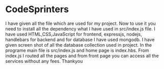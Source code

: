 # CodeSprinters 
I have given all the file which are used for my project. Now to use it you need to install all the dependency what I have used in src/index.js file. I have used HTML,CSS,JavaScript for frontend, expressjs, nodejs,
handlebars for backend and for database I have used mongodb. I have given screen shot of all the database collection used in project. In the programe main file is src/index.js and home page is index.hbs. From index.js I 
routed all the pages and from front page you can access all the services without any fees. Thankyou
